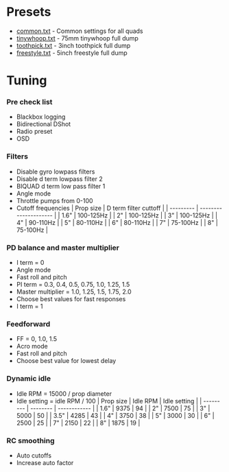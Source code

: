 # Presets

- [common.txt](common.txt) - Common settings for all quads
- [tinywhoop.txt](tinywhoop.txt) - 75mm tinywhoop full dump
- [toothpick.txt](toothpick.txt) - 3inch toothpick full dump
- [freestyle.txt](freesytle.txt) - 5inch freestyle full dump

# Tuning

### Pre check list
- Blackbox logging
- Bidirectional DShot
- Radio preset
- OSD

### Filters
- Disable gyro lowpass filters
- Disable d term lowpass filter 2
- BIQUAD d term low pass filter 1
- Angle mode
- Throttle pumps from 0-100
- Cutoff frequencies
  | Prop size | D term filter cuttoff |
  | --------- | --------------------- |
  | 1.6"      | 100-125Hz             |
  | 2"        | 100-125Hz             |
  | 3"        | 100-125Hz             |
  | 4"        | 90-110Hz              |
  | 5"        | 80-110Hz              |
  | 6"        | 80-110Hz              |
  | 7"        | 75-100Hz              |
  | 8"        | 75-100Hz              |

### PD balance and master multiplier
- I term = 0
- Angle mode
- Fast roll and pitch
- PI term = 0.3, 0.4, 0.5, 0.75, 1.0, 1.25, 1.5
- Master multiplier = 1.0, 1.25, 1.5, 1.75, 2.0
- Choose best values for fast responses
- I term = 1

### Feedforward
- FF = 0, 1.0, 1.5
- Acro mode
- Fast roll and pitch
- Choose best value for lowest delay

### Dynamic idle
- Idle RPM = 15000 / prop diameter
- Idle setting = idle RPM / 100
  | Prop size | Idle RPM | Idle setting |
  | --------- | -------- | ------------ |
  | 1.6"      | 9375     | 94           |
  | 2"        | 7500     | 75           |
  | 3"        | 5000     | 50           |
  | 3.5"      | 4285     | 43           |
  | 4"        | 3750     | 38           |
  | 5"        | 3000     | 30           |
  | 6"        | 2500     | 25           |
  | 7"        | 2150     | 22           |
  | 8"        | 1875     | 19           |

### RC smoothing
- Auto cutoffs
- Increase auto factor
